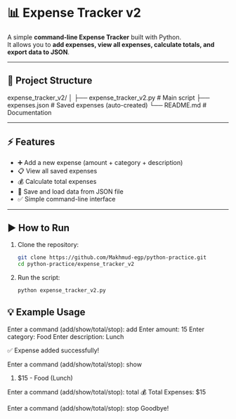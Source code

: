 # 📊 Expense Tracker v2

A simple **command-line Expense Tracker** built with Python.  
It allows you to **add expenses, view all expenses, calculate totals, and export data to JSON**.

---

## 📂 Project Structure

expense_tracker_v2/
│
├── expense_tracker_v2.py # Main script
├── expenses.json # Saved expenses (auto-created)
└── README.md # Documentation



---

## ⚡ Features

- ➕ Add a new expense (amount + category + description)  
- 📋 View all saved expenses  
- 💰 Calculate total expenses  
- 💾 Save and load data from JSON file  
- ✅ Simple command-line interface  

---

## ▶️ How to Run

1. Clone the repository:
   ```bash
   git clone https://github.com/Makhmud-egp/python-practice.git
   cd python-practice/expense_tracker_v2

2. Run the script:
   ```bash
   python expense_tracker_v2.py


## 💡 Example Usage

Enter a command (add/show/total/stop): add
Enter amount: 15
Enter category: Food
Enter description: Lunch

✅ Expense added successfully!

Enter a command (add/show/total/stop): show
1. $15 - Food (Lunch)

Enter a command (add/show/total/stop): total
💰 Total Expenses: $15

Enter a command (add/show/total/stop): stop
Goodbye!
